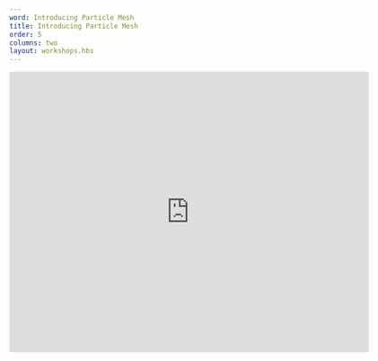 ```yaml
---
word: Introducing Particle Mesh
title: Introducing Particle Mesh
order: 5
columns: two
layout: workshops.hbs
---
```


<iframe src="https://www.icloud.com/keynote/0biQ6LxXcQQkof7gpL6zjXj5A?embed=true" width="640" height="500" frameborder="0" allowfullscreen="1" referrer="no-referrer"></iframe>
